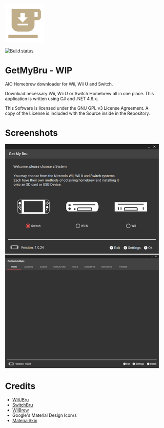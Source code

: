 ![Icon](https://raw.githubusercontent.com/DrHacknik/GetMyBru/master/Common/Icons/Icon128.png)

[![Build status](https://ci.appveyor.com/api/projects/status/rv1ka3qoiw4mqn0p/branch/master?svg=true)](https://ci.appveyor.com/project/zoltx23/getmybru/branch/master)
# GetMyBru - **WIP**
AIO Homebrew downloader for Wii, Wii U and Switch. 

Download necessary Wii, Wii U or Switch Homebrew all in one place. 
This application is written using C# and .NET 4.6.x. 

This Software is licensed under the GNU GPL v3 License Agreement. 
A copy of the License is included with the Source inside in the Repository.


# Screenshots 
![ScreenMain](Common/Screenshots/GetMyBru_KQUhOMYpdt.png)
![ScreenMain](Common/Screenshots/GetMyBru_o22isUGdeZ.png)
# Credits 
* [WiiUBru](https://wiiubru.com/appstore/#/)
* [SwitchBru](https://switchbru.com/appstore/#/)
* [WiiBrew](https://wiibrew.org/wiki/Main_Page)
* Google's Material Design Icon/s
* [MaterialSkin](https://github.com/IgnaceMaes/MaterialSkin)

